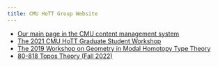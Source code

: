 ```yaml
---
title: CMU HoTT Group Website 
---
```


* [Our main page in the CMU content management system](https://www.cmu.edu/dietrich/philosophy/hott/)
* [The 2021 CMU HoTT Graduate Student Workshop](workshop2021.html)
* [The 2019 Workshop on Geometry in Modal Homotopy Type Theory](modal-workshop/modal-workshop.html)
* [80-818 Topos Theory (Fall 2022)](80-818-topos-theory-fall-2022/)
